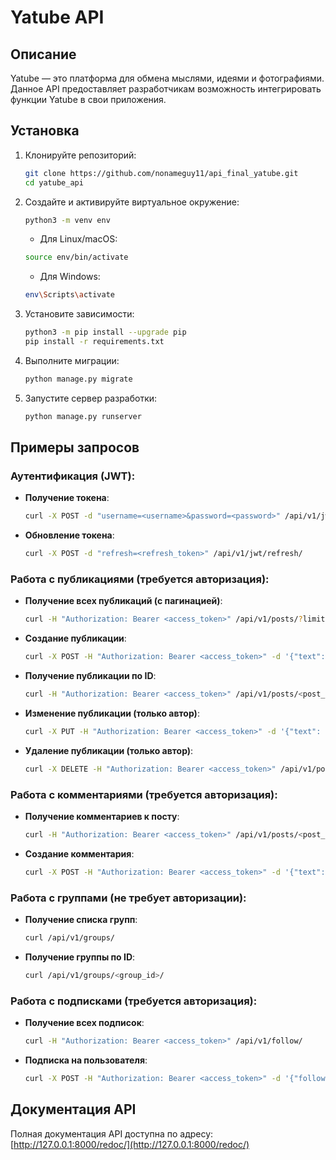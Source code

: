 # Yatube API

## Описание

Yatube — это платформа для обмена мыслями, идеями и фотографиями. Данное API предоставляет разработчикам возможность интегрировать функции Yatube в свои приложения.

## Установка
1. Клонируйте репозиторий:

    ```bash
    git clone https://github.com/nonameguy11/api_final_yatube.git
    cd yatube_api
    ```

2. Создайте и активируйте виртуальное окружение:

    ```bash
    python3 -m venv env
    ```

    - Для Linux/macOS:
    
    ```bash
    source env/bin/activate
    ```
    
    - Для Windows:
    
    ```bash
    env\Scripts\activate
    ```

3. Установите зависимости:

    ```bash
    python3 -m pip install --upgrade pip
    pip install -r requirements.txt
    ```

4. Выполните миграции:

    ```bash
    python manage.py migrate
    ```

5. Запустите сервер разработки:

    ```bash
    python manage.py runserver
    ```

## Примеры запросов

### Аутентификация (JWT):

- **Получение токена**:

    ```bash
    curl -X POST -d "username=<username>&password=<password>" /api/v1/jwt/create/
    ```

- **Обновление токена**:

    ```bash
    curl -X POST -d "refresh=<refresh_token>" /api/v1/jwt/refresh/
    ```

### Работа с публикациями (требуется авторизация):

- **Получение всех публикаций (с пагинацией)**:

    ```bash
    curl -H "Authorization: Bearer <access_token>" /api/v1/posts/?limit=10&offset=0
    ```

- **Создание публикации**:

    ```bash
    curl -X POST -H "Authorization: Bearer <access_token>" -d '{"text": "Мой новый пост", "group": 1}' /api/v1/posts/
    ```

- **Получение публикации по ID**:

    ```bash
    curl -H "Authorization: Bearer <access_token>" /api/v1/posts/<post_id>/
    ```

- **Изменение публикации (только автор)**:

    ```bash
    curl -X PUT -H "Authorization: Bearer <access_token>" -d '{"text": "Измененный текст"}' /api/v1/posts/<post_id>/
    ```

- **Удаление публикации (только автор)**:

    ```bash
    curl -X DELETE -H "Authorization: Bearer <access_token>" /api/v1/posts/<post_id>/
    ```

### Работа с комментариями (требуется авторизация):

- **Получение комментариев к посту**:

    ```bash
    curl -H "Authorization: Bearer <access_token>" /api/v1/posts/<post_id>/comments/
    ```

- **Создание комментария**:

    ```bash
    curl -X POST -H "Authorization: Bearer <access_token>" -d '{"text": "Мой комментарий"}' /api/v1/posts/<post_id>/comments/
    ```

### Работа с группами (не требует авторизации):

- **Получение списка групп**:

    ```bash
    curl /api/v1/groups/
    ```

- **Получение группы по ID**:

    ```bash
    curl /api/v1/groups/<group_id>/
    ```

### Работа с подписками (требуется авторизация):

- **Получение всех подписок**:

    ```bash
    curl -H "Authorization: Bearer <access_token>" /api/v1/follow/
    ```

- **Подписка на пользователя**:

    ```bash
    curl -X POST -H "Authorization: Bearer <access_token>" -d '{"following": "<username>"}' /api/v1/follow/
    ```

## Документация API

Полная документация API доступна по адресу: [http://127.0.0.1:8000/redoc/](http://127.0.0.1:8000/redoc/)

